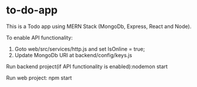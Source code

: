 # to-do-app

This is a Todo app using MERN Stack (MongoDb, Express, React and Node).

To enable API functionality:
  1. Goto web/src/services/http.js and set IsOnline = true;
  2. Update MongoDb URI at backend/config/keys.js

Run backend project(if API functionality is enabled):nodemon start

Run web project: npm start
